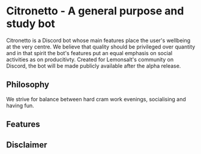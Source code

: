 # Citronetto - A general purpose and study bot

Citronetto is a Discord bot whose main features place the user's wellbeing at the very centre. We believe that quality should be privileged over quantity and in that spirit the bot's features put an equal emphasis on social activities as on producitivty. Created for Lemonsalt's community on Discord, the bot will be made publicly available after the alpha release.

## Philosophy

We strive for balance between hard cram work evenings, socialising and having fun. 

## Features 

## Disclaimer 
